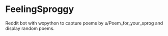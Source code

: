 FeelingSproggy
==============

Reddit bot with wxpython to capture poems by u/Poem_for_your_sprog and display random poems.
